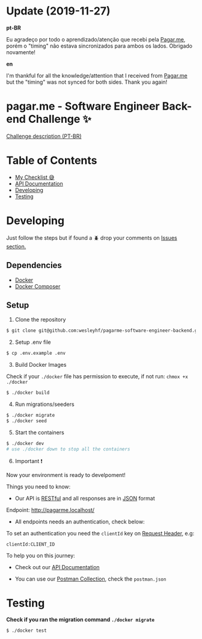 # Update (2019-11-27)

**pt-BR**

Eu agradeço por todo o aprendizado/atenção que recebi pela [Pagar.me](https://github.com/pagarme), porém o "timing" não estava sincronizados para ambos os lados. Obrigado novamente!

**en**

I'm thankful for all the knowledge/attention that I received from [Pagar.me](https://github.com/pagarme) but the "timing" was not synced for both sides. Thank you again!

# pagar.me - Software Engineer Back-end Challenge :sparkles:

<a href="https://github.com/pagarme/vagas/tree/master/desafios/software-engineer-backend" target="_blank">Challenge description (PT-BR)</a>

# Table of Contents

- [My Checklist :sweat_smile:](https://github.com/wesleyhf/pagarme-software-engineer-backend/issues/1)
- [API Documentation](https://github.com/wesleyhf/pagarme-software-engineer-backend/wiki/API-Documentation)
- [Developing](#developing)
- [Testing](#testing)


# Developing

Just follow the steps but if found a :beetle: drop your comments on [Issues section.](https://github.com/wesleyhf/pagarme-software-engineer-backend/issues)

## Dependencies

- <a href="https://docs.docker.com/install/" target="_blank">Docker</a>
- <a href="https://docs.docker.com/compose/install/" target="_blank">Docker Composer</a>

## Setup

1. Clone the repository

```sh
$ git clone git@github.com:wesleyhf/pagarme-software-engineer-backend.git
```

2. Setup .env file

```sh
$ cp .env.example .env
```

3. Build Docker Images

Check if your `./docker` file has permission to execute, if not run: `chmox +x ./docker`

```sh
$ ./docker build
```

4. Run migrations/seeders

```sh
$ ./docker migrate
$ ./docker seed
```

5. Start the containers

```sh
$ ./docker dev
# use ./docker down to stop all the containers
```

6. Important :exclamation:

Now your environment is ready to develpoment!

Things you need to know:

- Our API is [RESTful](https://en.wikipedia.org/wiki/Representational_state_transfer) and all responses are in [JSON](http://www.json.org/) format

Endpoint: http://pagarme.localhost/

- All endpoints needs an authentication, check below:

To set an authentication you need the `clientId` key on [Request Header](https://developer.mozilla.org/en-US/docs/Web/HTTP/Headers), e.g:

```
clientId:CLIENT_ID
```

To help you on this journey:

- Check out our [API Documentation](https://github.com/wesleyhf/pagarme-software-engineer-backend/wiki/API-Documentation)

- You can use our [Postman Collection](https://learning.getpostman.com/docs/postman/collections/intro-to-collections/), check the `postman.json`

# Testing

**Check if you ran the migration command `./docker migrate`**

```sh
$ ./docker test
```
